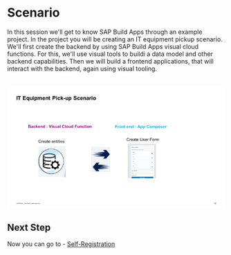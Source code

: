 # Scenario

In this session we'll get to know SAP Build Apps through an example project. In the project you will be creating an IT equipment pickup scenario. We'll first create the backend by using SAP Build Apps visual cloud functions. For this, we'll use visual tools to buildi a data model and other backend capabilities. Then we will build a frontend applications, that will interact with the backend, again using visual tooling.

<br>![](/exercises/0_Introduction/images/image_(1).png)

## Next Step

Now you can go to - [Self-Registration](../1_Self-Registration/README.md)
